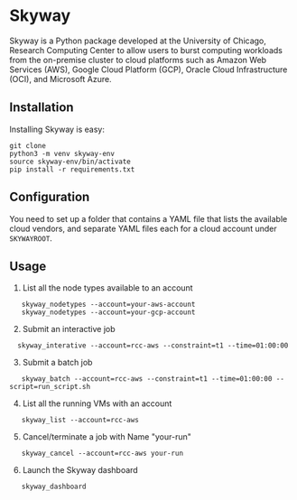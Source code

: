 # Skyway

Skyway is a Python package developed at the University of Chicago, Research Computing Center to allow users to burst computing workloads from the on-premise cluster to cloud platforms such as Amazon Web Services (AWS), Google Cloud Platform (GCP), Oracle Cloud Infrastructure (OCI), and Microsoft Azure. 

## Installation

Installing Skyway is easy:

```
git clone 
python3 -m venv skyway-env
source skyway-env/bin/activate 
pip install -r requirements.txt
```

## Configuration

You need to set up a folder that contains a YAML file that lists the available cloud vendors, and separate YAML files each for a cloud account under `SKYWAYROOT`.


## Usage

1) List all the node types available to an account
```
   skyway_nodetypes --account=your-aws-account
   skyway_nodetypes --account=your-gcp-account
```

2) Submit an interactive job

```
  skyway_interative --account=rcc-aws --constraint=t1 --time=01:00:00
```


3) Submit a batch job
```
   skyway_batch --account=rcc-aws --constraint=t1 --time=01:00:00 --script=run_script.sh
```

4) List all the running VMs with an account
```
   skyway_list --account=rcc-aws
```

5) Cancel/terminate a job with Name "your-run"
```
   skyway_cancel --account=rcc-aws your-run
```

6) Launch the Skyway dashboard
```
   skyway_dashboard
```

